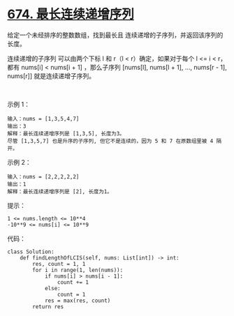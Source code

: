 # [674. 最长连续递增序列](https://leetcode-cn.com/problems/longest-continuous-increasing-subsequence/)

给定一个未经排序的整数数组，找到最长且 连续递增的子序列，并返回该序列的长度。

连续递增的子序列 可以由两个下标 l 和 r（l < r）确定，如果对于每个 l <= i < r，都有 nums[i] < nums[i + 1] ，那么子序列 [nums[l], nums[l + 1], ..., nums[r - 1], nums[r]] 就是连续递增子序列。

 

示例 1：
```
输入：nums = [1,3,5,4,7]
输出：3
解释：最长连续递增序列是 [1,3,5], 长度为3。
尽管 [1,3,5,7] 也是升序的子序列, 但它不是连续的，因为 5 和 7 在原数组里被 4 隔开。
```
示例 2：
```
输入：nums = [2,2,2,2,2]
输出：1
解释：最长连续递增序列是 [2], 长度为1。
```

提示：
```
1 <= nums.length <= 10**4
-10**9 <= nums[i] <= 10**9
```

代码：
```python3
class Solution:
    def findLengthOfLCIS(self, nums: List[int]) -> int:
        res, count = 1, 1
        for i in range(1, len(nums)):
            if nums[i] > nums[i - 1]:
                count += 1
            else:
                count = 1
            res = max(res, count)
        return res
```